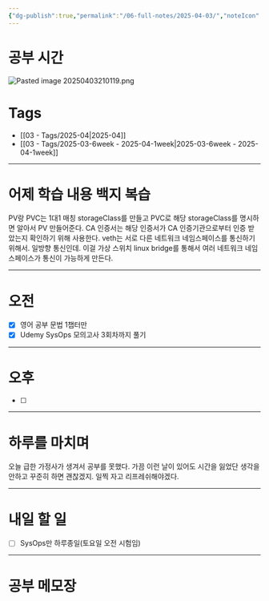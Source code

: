 ```yaml
---
{"dg-publish":true,"permalink":"/06-full-notes/2025-04-03/","noteIcon":""}
---
```


# 공부 시간
![Pasted image 20250403210119.png](/img/user/image/Pasted%20image%2020250403210119.png)

# Tags
- [[03 - Tags/2025-04\|2025-04]]
- [[03 - Tags/2025-03-6week - 2025-04-1week\|2025-03-6week - 2025-04-1week]]

---
# 어제 학습 내용 백지 복습
PV랑 PVC는 1대1 매칭
storageClass를 만들고 PVC로 해당 storageClass를 명시하면 알아서 PV 만들어준다.
CA 인증서는 해당 인증서가 CA 인증기관으로부터 인증 받았는지 확인하기 위해 사용한다.
veth는 서로 다른 네트워크 네임스페이스를 통신하기 위해서. 일방향 통신인데. 이걸 가상 스위치 linux bridge를 통해서 여러 네트워크 네임스페이스가 통신이 가능하게 만든다.

---
# 오전
- [x] 영어 공부 문법 1챕터만
- [x] Udemy SysOps 모의고사 3회차까지 풀기
---
# 오후
- [ ] 
---
# 하루를 마치며
오늘 급한 가정사가 생겨서 공부를 못했다. 가끔 이런 날이 있어도 시간을 잃었단 생각을 안하고 꾸준히 하면 괜찮겠지.
일찍 자고 리프레쉬해야겠다.

---
# 내일 할 일
- [ ] SysOps만 하루종일(토요일 오전 시험임)
---

# 공부 메모장